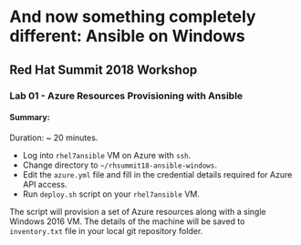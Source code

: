 # And now something completely different: Ansible on Windows
## Red Hat Summit 2018 Workshop
### Lab 01 - Azure Resources Provisioning with Ansible
#### Summary:
Duration: ~ 20 minutes.

* Log into `rhel7ansible` VM on Azure with `ssh`.
* Change directory to `~/rhsummit18-ansible-windows`.
* Edit the `azure.yml` file and fill in the credential details required for Azure API access.
* Run `deploy.sh` script on your `rhel7ansible` VM.

The script will provision a set of Azure resources along with a single Windows 2016 VM. The details of the machine will be saved to `inventory.txt` file in your local git repository folder.

